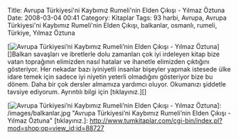 Title: Avrupa Türkiyesi&#039;ni Kaybımız  Rumeli&#039;nin Elden Çıkışı - Yılmaz Öztuna
Date: 2008-03-04 00:41
Category: Kitaplar
Tags: 93 harbi, Avrupa, Avrupa Türkiyesi'ni Kaybımız  Rumeli'nin Elden Çıkışı, balkanlar, osmanlı, rumeli, Türkiye, Yılmaz Öztuna

[![Avrupa Türkiyesi’ni Kaybımız Rumeli’nin Elden Çıkışı - Yılmaz Öztuna][]][]Balkan savaşları ve ibretlerle dolu zamanları çok iyi
irdeleyen kitap bize vatan toprağının elimizden nasıl hatalar ve
ihanetle elimizden çıktığını gösteriyor. Her nekadar bazı iyiniyetli
insanlar bişeyler yapmak istesede ülke idare temek için sadece iyi
niyetin yeterli olmadığını gösteriyor bize bu dönem. Daha bir çok
dersler almamıza yardımcı oluyor. Okumanızı şiddetle tavsiye ediyorum.
Ayrıntılı bilgi için [tıklayınız.][]

  [Avrupa Türkiyesi’ni Kaybımız Rumeli’nin Elden Çıkışı - Yılmaz   Öztuna]: /images/balkanlar.thumbnail.jpg
  [![Avrupa Türkiyesi’ni Kaybımız Rumeli’nin Elden Çıkışı - Yılmaz   Öztuna][]]: /images/balkanlar.jpg
    "Avrupa Türkiyesi’ni Kaybımız  Rumeli’nin Elden Çıkışı - Yılmaz Öztuna"
  [tıklayınız.]: http://www.tumkitaplar.com/cgi-bin/index.pl?mod=shop;op=view_id;id=88727
